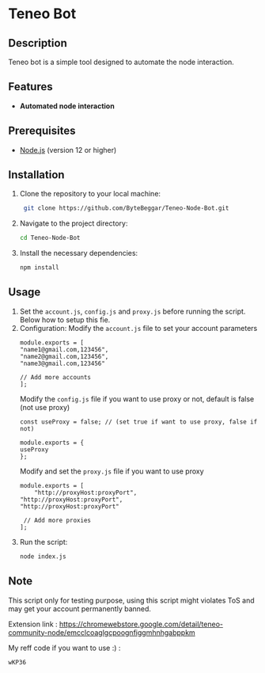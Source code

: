 # Teneo Bot

## Description
Teneo bot is a simple tool designed to automate the node interaction.

## Features
- **Automated node interaction**

## Prerequisites
- [Node.js](https://nodejs.org/) (version 12 or higher)

## Installation

1. Clone the repository to your local machine:
   ```bash
	git clone https://github.com/ByteBeggar/Teneo-Node-Bot.git
   ```
2. Navigate to the project directory:
	```bash
	cd Teneo-Node-Bot
	```
3. Install the necessary dependencies:
	```bash
	npm install
	```

## Usage

1. Set the `account.js`, `config.js` and `proxy.js` before running the script. Below how to setup this fie.
2. Configuration:
	Modify the `account.js` file to set your account parameters
	```
	module.exports = [
    "name1@gmail.com,123456",
	"name2@gmail.com,123456",
	"name3@gmail.com,123456"
      
    // Add more accounts
    ];
	```
	Modify the `config.js` file if you want to use proxy or not, default is false (not use proxy)
	```
	const useProxy = false; // (set true if want to use proxy, false if not)

	module.exports = {
	useProxy
	};
	```
	Modify and set the `proxy.js` file if you want to use proxy
	```
	module.exports = [
        "http://proxyHost:proxyPort",
	"http://proxyHost:proxyPort",
	"http://proxyHost:proxyPort"
  
     // Add more proxies
    ];

	```
3. Run the script:
	```bash
	node index.js
	```


## Note
This script only for testing purpose, using this script might violates ToS and may get your account permanently banned.

Extension link : https://chromewebstore.google.com/detail/teneo-community-node/emcclcoaglgcpoognfiggmhnhgabppkm

My reff code if you want to use :) : 
```bash
wKP36
```
